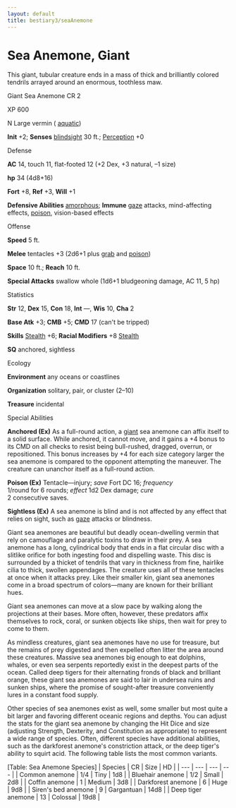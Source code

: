 ```yaml
---
layout: default
title: bestiary3/seaAnemone
---
```

# Sea Anemone, Giant

This giant, tubular creature ends in a mass of thick and brilliantly colored tendrils arrayed around an enormous, toothless maw.

Giant Sea Anemone CR 2

XP 600

N Large vermin ( [aquatic](monsters/creatureTypes#_aquatic-subtype))

**Init** +2; **Senses** [blindsight](monsters/universalMonsterRules#_blindsight) 30 ft.; [Perception](skills/perception#_perception) +0

Defense

**AC** 14, touch 11, flat-footed 12 (+2 Dex, +3 natural, –1 size)

**hp** 34 (4d8+16)

**Fort** +8, **Ref** +3, **Will** +1

**Defensive Abilities** [amorphous](monsters/universalMonsterRules#_amorphous); **Immune** [gaze](monsters/universalMonsterRules#_gaze) attacks, mind-affecting effects, [poison](monsters/universalMonsterRules#_poison-(ex-or-su)), vision-based effects

Offense

**Speed** 5 ft.

**Melee** tentacles +3 (2d6+1 plus [grab](monsters/universalMonsterRules#_grab) and [poison](monsters/universalMonsterRules#_poison-(ex-or-su)))

**Space** 10 ft.; **Reach** 10 ft.

**Special Attacks** swallow whole (1d6+1 bludgeoning damage, AC 11, 5 hp)

Statistics

**Str** 12, **Dex** 15, **Con** 18, **Int** —, **Wis** 10, **Cha** 2

**Base Atk** +3; **CMB** +5; **CMD** 17 (can't be tripped)

**Skills** [Stealth](skills/stealth#_stealth) +6; **Racial Modifiers** +8 [Stealth](skills/stealth#_stealth)

**SQ** anchored, sightless

Ecology

**Environment** any oceans or coastlines

**Organization** solitary, pair, or cluster (2–10)

**Treasure** incidental

Special Abilities

**Anchored (Ex)** As a full-round action, a [giant](monsters/creatureTypes#_giant-subtype) sea anemone can affix itself to a solid surface. While anchored, it cannot move, and it gains a +4 bonus to its CMD on all checks to resist being bull-rushed, dragged, overrun, or repositioned. This bonus increases by +4 for each size category larger the sea anemone is compared to the opponent attempting the maneuver. The creature can unanchor itself as a full-round action.

**Poison (Ex)** Tentacle­—injury; _save_ Fort DC 16; _frequency_   
1/round for 6 rounds; _effect_ 1d2 Dex damage; _cure_   
2 consecutive saves.

**Sightless (Ex)** A sea anemone is blind and is not affected by any effect that relies on sight, such as [gaze](monsters/universalMonsterRules#_gaze) attacks or blindness.

Giant sea anemones are beautiful but deadly ocean-dwelling vermin that rely on camouflage and paralytic toxins to draw in their prey. A sea anemone has a long, cylindrical body that ends in a flat circular disc with a slitlike orifice for both ingesting food and dispelling waste. This disc is surrounded by a thicket of tendrils that vary in thickness from fine, hairlike cilia to thick, swollen appendages. The creature uses all of these tentacles at once when it attacks prey. Like their smaller kin, giant sea anemones come in a broad spectrum of colors—many are known for their brilliant hues.

Giant sea anemones can move at a slow pace by walking along the projections at their bases. More often, however, these predators affix themselves to rock, coral, or sunken objects like ships, then wait for prey to come to them.

As mindless creatures, giant sea anemones have no use for treasure, but the remains of prey digested and then expelled often litter the area around these creatures. Massive sea anemones big enough to eat dolphins, whales, or even sea serpents reportedly exist in the deepest parts of the ocean. Called deep tigers for their alternating fronds of black and brilliant orange, these giant sea anemones are said to lair in undersea ruins and sunken ships, where the promise of sought-after treasure conveniently lures in a constant food supply.

Other species of sea anemones exist as well, some smaller but most quite a bit larger and favoring different oceanic regions and depths. You can adjust the stats for the giant sea anemone by changing the Hit Dice and size (adjusting Strength, Dexterity, and Constitution as appropriate) to represent a wide range of species. Often, different species have additional abilities, such as the darkforest anemone's constriction attack, or the deep tiger's ability to squirt acid. The following table lists the most common variants.

[Table: Sea Anemone Species]
| Species | CR | Size | HD |
| --- | --- | --- | --- |
| Common anemone | 1/4 | Tiny | 1d8 |
| Bluehair anemone | 1/2 | Small | 2d8 |
| Coffin anemone | 1 | Medium | 3d8 |
| Darkforest anemone | 6 | Huge | 9d8 |
| Siren's bed anemone | 9 | Gargantuan | 14d8 |
| Deep tiger anemone | 13 | Colossal | 19d8 |

